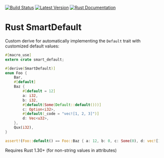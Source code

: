 [![Build Status](https://api.travis-ci.org/idanarye/rust-smart-default.svg?branch=master)](https://travis-ci.org/idanarye/rust-smart-default)
[![Latest Version](https://img.shields.io/crates/v/smart-default.svg)](https://crates.io/crates/smart-default)
[![Rust Documentation](https://img.shields.io/badge/api-rustdoc-blue.svg)](https://idanarye.github.io/rust-smart-default/)

# Rust SmartDefault

Custom derive for automatically implementing the `Default` trait with customized default values:

```rust
#[macro_use]
extern crate smart_default;

#[derive(SmartDefault)]
enum Foo {
    Bar,
    #[default]
    Baz {
        #[default = 12]
        a: i32,
        b: i32,
        #[default(Some(Default::default()))]
        c: Option<i32>,
        #[default(_code = "vec![1, 2, 3]")]
        d: Vec<u32>,
    },
    Qux(i32),
}

assert!(Foo::default() == Foo::Baz { a: 12, b: 0, c: Some(0), d: vec![1, 2, 3] });
```

Requires Rust 1.30+ (for non-string values in attributes)
